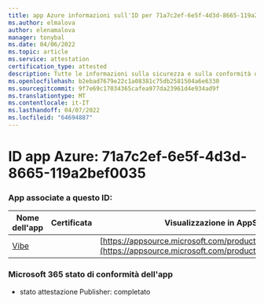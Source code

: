 ```yaml
---
title: app Azure informazioni sull'ID per 71a7c2ef-6e5f-4d3d-8665-119a2bef0035
ms.author: elmalova
author: elenamalova
manager: tonybal
ms.date: 04/06/2022
ms.topic: article
ms.service: attestation
certification_type: attested
description: Tutte le informazioni sulla sicurezza e sulla conformità disponibili per 71a7c2ef-6e5f-4d3d-8665-119a2bef0035.
ms.openlocfilehash: b2ebad7679e22c1a08381c75db2581504a6e6330
ms.sourcegitcommit: 9f7e69c17034365cafea977da23961d4e934ad9f
ms.translationtype: MT
ms.contentlocale: it-IT
ms.lasthandoff: 04/07/2022
ms.locfileid: "64694887"
---
```

# <a name="azure-app-id-71a7c2ef-6e5f-4d3d-8665-119a2bef0035"></a>ID app Azure: 71a7c2ef-6e5f-4d3d-8665-119a2bef0035


### <a name="apps-associated-with-this-id"></a>App associate a questo ID:
| **Nome dell'app** | **Certificata** | **Visualizzazione in AppSource** |
|--------------|---------------|-----------------------|
| [Vibe](../forward/WA200001721.md) |  | [https://appsource.microsoft.com/product/office/WA200001721](https://appsource.microsoft.com/product/office/WA200001721) |

### <a name="microsoft-365-app-compliance-status"></a>Microsoft 365 stato di conformità dell'app
- stato attestazione Publisher: completato
